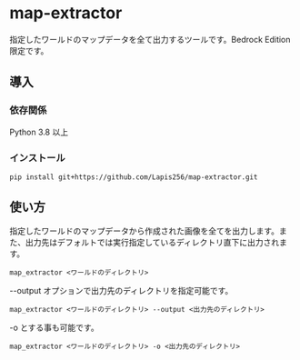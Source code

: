 # map-extractor
指定したワールドのマップデータを全て出力するツールです。Bedrock Edition限定です。

## 導入
### 依存関係
Python 3.8 以上

### インストール
```
pip install git+https://github.com/Lapis256/map-extractor.git
```

## 使い方
指定したワールドのマップデータから作成された画像を全てを出力します。また、出力先はデフォルトでは実行指定しているディレクトリ直下に出力されます。
```
map_extractor <ワールドのディレクトリ>
```

--output オプションで出力先のディレクトリを指定可能です。
```
map_extractor <ワールドのディレクトリ> --output <出力先のディレクトリ>
```
-o とする事も可能です。
```
map_extractor <ワールドのディレクトリ> -o <出力先のディレクトリ>
```
